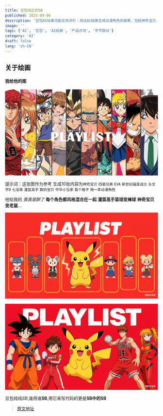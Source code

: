 ```yaml
---
title: 豆包纯正的SB
published: 2025-09-06
description: '豆包AI绘画功能实测评价：测试AI绘画生成动漫角色的效果，包括神奇宝贝、灌篮高手等经典动漫角色的生成质量分析。'
image: ''
tags: ['AI', '豆包', 'AI绘画', '产品评测', '字节跳动']
category: 'AI'
draft: false
lang: 'zh-CN'
---
```

## 关于绘画

#### 我给他的图

![1](1.webp)

提示词：这张图作为参考 生成10张内容为`神奇宝贝` `四驱兄弟` `EVA` `新世纪福音战士` `头文字D` `七龙珠` `灌篮高手` `数码宝贝` `中华小当家` `每个格子` `用一本动漫角色`


他给我的 *我真是醉了* **每个角色都风格混合在一起** **灌篮高手篮球变棒球**
**神奇宝贝变老鼠**…

![2](2.webp)

![3](3.webp)

豆包纯纯*SB*,谁用谁**SB**,用它来写代码的更是**SB中的SB**


> [原文地址](https://linux.do/t/topic/934223)